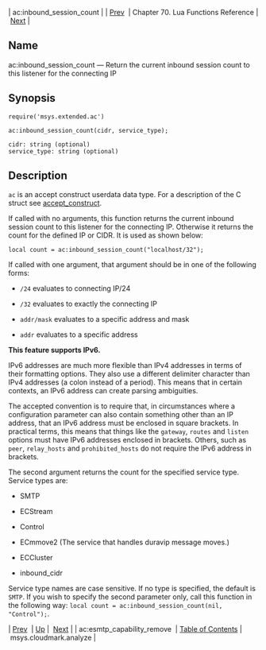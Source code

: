 | ac:inbound_session_count |
| [Prev](lua.ref.ac_esmtp_capability_remove)  | Chapter 70. Lua Functions Reference |  [Next](lua.ref.msys.cloudmark.analyze) |

<a name="lua.ref.ac_inbound_session_count"></a>
## Name

ac:inbound_session_count — Return the current inbound session count to this listener for the connecting IP

<a name="idp14929408"></a>
## Synopsis

`require('msys.extended.ac')`

`ac:inbound_session_count(cidr, service_type);`

```
cidr: string (optional)
service_type: string (optional)
```
<a name="idp14933040"></a>
## Description

`ac` is an accept construct userdata data type. For a description of the C struct see [accept_construct](https://support.messagesystems.com/docs/web-c-api/structs.accept_construct).

If called with no arguments, this function returns the current inbound session count to this listener for the connecting IP. Otherwise it returns the count for the defined IP or CIDR. It is used as shown below:

`local count = ac:inbound_session_count("localhost/32");`

If called with one argument, that argument should be in one of the following forms:

*   `/24` evaluates to connecting IP/24

*   `/32` evaluates to exactly the connecting IP

*   `addr/mask` evaluates to a specific address and mask

*   `addr` evaluates to a specific address

**This feature supports IPv6.**

IPv6 addresses are much more flexible than IPv4 addresses in terms of their formatting options. They also use a different delimiter character than IPv4 addresses (a colon instead of a period). This means that in certain contexts, an IPv6 address can create parsing ambiguities.

The accepted convention is to require that, in circumstances where a configuration parameter can also contain something other than an IP address, that an IPv6 address must be enclosed in square brackets. In practical terms, this means that things like the `gateway`, `routes` and `listen` options must have IPv6 addresses enclosed in brackets. Others, such as `peer`, `relay_hosts` and `prohibited_hosts` do not require the IPv6 address in brackets.

The second argument returns the count for the specified service type. Service types are:

*   SMTP

*   ECStream

*   Control

*   ECmmove2 (The service that handles duravip message moves.)

*   ECCluster

*   inbound_cidr

Service type names are case sensitive. If no type is specified, the default is `SMTP`. If you wish to specify the second parameter only, call this function in the following way: `local count = ac:inbound_session_count(nil, "Control");`.

| [Prev](lua.ref.ac_esmtp_capability_remove)  | [Up](lua.function.details) |  [Next](lua.ref.msys.cloudmark.analyze) |
| ac:esmtp_capability_remove  | [Table of Contents](index) |  msys.cloudmark.analyze |

